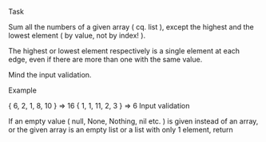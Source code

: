 Task

Sum all the numbers of a given array ( cq. list ), except the highest and the lowest element ( by value, not by index! ).

The highest or lowest element respectively is a single element at each edge, even if there are more than one with the same value.

Mind the input validation.

Example

{ 6, 2, 1, 8, 10 } => 16
{ 1, 1, 11, 2, 3 } => 6
Input validation

If an empty value ( null, None, Nothing, nil etc. ) is given instead of an array, or the given array is an empty list or a list with only 1 element, return 
